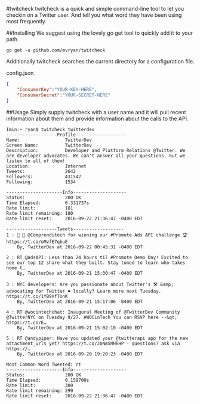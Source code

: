 #twitcheck
twitcheck is a quick and simple command-line tool to let you checkin on a Twitter user. And tell you what word they have been using most frequently.

##Installing
We suggest using the lovely go get tool to quickly add it to your path.
```
go get -u github.com/mvryan/twitcheck
```
Additionally twitcheck searches the current directory for a configuration file.

config.json
```json
{
	"ConsumerKey":"YOUR-KEY-HERE",
	"ConsumerSecret":"YOUR-SECRET-HERE"
}

```

##Usage
Simply supply twitcheck with a user name and it will pull recent information about them and provide information about the calls to the API.
```
Imin:~ ryan$ twitcheck twitterdev
-------------------Profile-------------------
Name:                 TwitterDev
Screen Name:          TwitterDev
Description:          Developer and Platform Relations @Twitter. We are developer advocates. We can't answer all your questions, but we listen to all of them!
Location:             Internet
Tweets:               2642
Followers:            431542
Following:            1534

---------------------Info--------------------
Status:               200 OK
Time Elapsed:         0.331737s
Rate limit:           181
Rate limit remaining: 180
Rate limit reset:     2016-09-22 21:36:47 -0400 EDT

-------------------Tweets-------------------
1 : 👏 👊 @Comprenditech for winning our #Promote Ads API challenge 🏆 https://t.co/oMvfE7qbuE
	By, TwitterDev at 2016-09-22 00:45:31 -0400 EDT

2 : RT @AdsAPI: Less than 24 hours til #Promote Demo Day! Excited to see our top 12 share what they built. Stay tuned to learn who takes home t…
	By, TwitterDev at 2016-09-21 15:30:47 -0400 EDT

3 : NYC developers: Are you passionate about Twitter's 🛠 &amp; advocating for Twitter ❤️ locally? Learn more next Tuesday. https://t.co/1YB9VfTonK
	By, TwitterDev at 2016-09-21 15:17:06 -0400 EDT

4 : RT @wocintechchat: Inaugural Meeting of @TwitterDev Community @TwitterNYC on Tuesday 9/27. #WOCinTech You can RSVP here --&gt; https://t.co/E…
	By, TwitterDev at 2016-09-21 15:02:10 -0400 EDT

5 : RT @andypiper: Have you updated your @twitterapi app for the new attachment_urls yet? https://t.co/J0NmSMHkHP - questions? ask via https://…
	By, TwitterDev at 2016-09-20 19:20:23 -0400 EDT

Most Common Word Tweeted: rt
---------------------Info--------------------
Status:               200 OK
Time Elapsed:         0.159700s
Rate limit:           300
Rate limit remaining: 299
Rate limit reset:     2016-09-22 21:36:47 -0400 EDT
```
